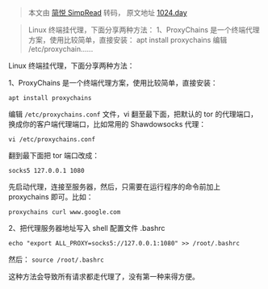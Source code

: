 > 本文由 [简悦 SimpRead](http://ksria.com/simpread/) 转码， 原文地址 [1024.day](https://1024.day/d/244)

> Linux 终端挂代理，下面分享两种方法： 1、ProxyChains 是一个终端代理方案，使用比较简单，直接安装： apt install proxychains 编辑 /etc/proxychain......

Linux 终端挂代理，下面分享两种方法：

1、ProxyChains 是一个终端代理方案，使用比较简单，直接安装：

`apt install proxychains`

编辑 `/etc/proxychains.conf` 文件，vi 翻至最下面，把默认的 tor 的代理端口，换成你的客户端代理端口，比如常用的 Shawdowsocks 代理：

`vi /etc/proxychains.conf`

翻到最下面把 tor 端口改成：

`socks5 127.0.0.1 1080`

先启动代理，连接至服务器，然后，只需要在运行程序的命令前加上 proxychains 即可。比如：

`proxychains curl www.google.com`

2、把代理服务器地址写入 shell 配置文件 .bashrc

`echo "export ALL_PROXY=socks5://127.0.0.1:1080" >> /root/.bashrc`

然后： `source /root/.bashrc`

这种方法会导致所有请求都走代理了，没有第一种来得方便。